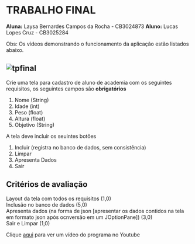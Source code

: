 # TRABALHO FINAL

**Aluna:** Laysa Bernardes Campos da Rocha - CB3024873
**Aluno:** Lucas Lopes Cruz - CB3025284

Obs: Os vídeos demonstrando o funcionamento da aplicação estão listados abaixo.

![tpfinal](.tpfinal.gif)
---
Crie uma tela para cadastro de aluno de academia com os seguintes requisitos, os seguintes campos são <strong>obrigatórios</strong>
1. Nome (String)
2. Idade (int)
3. Peso (float)
4. Altura (float)
5. Objetivo (String)

A tela deve incluir os seuintes botões
1. Incluir (registra no banco de dados, sem consistência)
2. Limpar
3. Apresenta Dados
4. Sair

## Critérios de avaliação
Layout da tela com todos os requisitos (1,0)<br>
Inclusão no banco de dados (5,0)<br>
Apresenta dados (na forma de json [apresentar os dados contidos na tela em formato json após ocnversão em um JOptionPane]) (3,0)<br>
Sair e Limpar (1,0)

Clique [aqui](https://youtu.be/YYl9ZtCGVmo) para ver um vídeo do programa no Youtube
<br>
